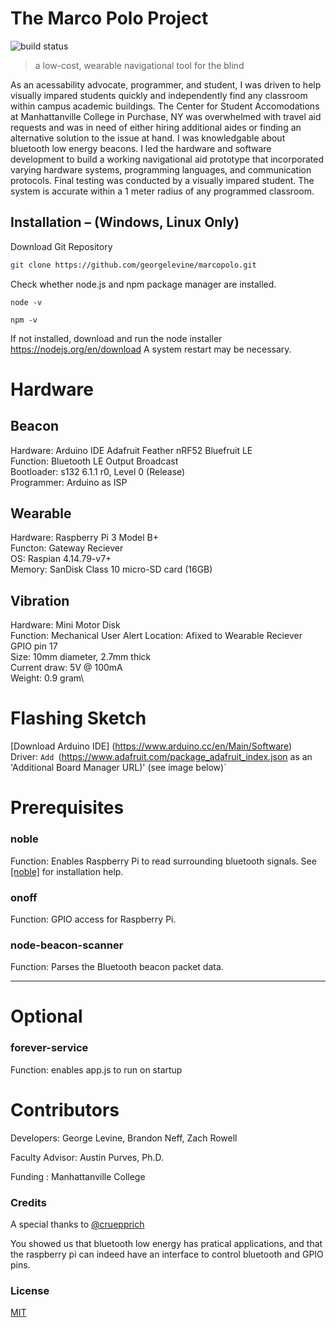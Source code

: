 # The Marco Polo Project
![build status][travis-image]


>a low-cost, wearable navigational tool for the blind

As an acessability advocate, programmer, and student,
I was driven to help visually impared students quickly and independently find any classroom within campus academic buildings. The Center for Student Accomodations at Manhattanville College in Purchase, NY was overwhelmed with travel aid requests and was in need of either hiring additional aides or finding an alternative solution to the issue at hand. I was knowledgable about bluetooth low energy beacons. I led the hardware and software development to build a working navigational aid prototype that incorporated varying hardware systems, programming languages, and communication protocols. Final testing was conducted by a visually impared student. The system is accurate within a 1 meter radius of any programmed classroom.

## Installation – (Windows, Linux Only)

Download Git Repository
```Bash
git clone https://github.com/georgelevine/marcopolo.git
```

Check whether node.js and npm package manager are installed.
```
node -v
```
```
npm -v
```
If not installed, download and run the node installer https://nodejs.org/en/download
A system restart may be necessary.

# Hardware

Beacon
--------------------
Hardware: Arduino IDE Adafruit Feather nRF52 Bluefruit LE\
Function: Bluetooth LE Output Broadcast\
Bootloader: s132 6.1.1 r0, Level 0 (Release)\
Programmer: Arduino as ISP

Wearable
----------------
Hardware: Raspberry Pi 3 Model B+\
Functon: Gateway Reciever\
OS: Raspian 4.14.79-v7+\
Memory: SanDisk Class 10 micro-SD card (16GB)

Vibration
----------------
Hardware: Mini Motor Disk\
Function: Mechanical User Alert 
Location: Afixed to Wearable Reciever GPIO pin 17\
Size: 10mm diameter, 2.7mm thick\
Current draw: 5V @ 100mA\
Weight: 0.9 gram\

# Flashing Sketch

[Download Arduino IDE] (https://www.arduino.cc/en/Main/Software)\
Driver: `Add `(https://www.adafruit.com/package_adafruit_index.json as an 'Additional Board Manager URL)' (see image below)`

# Prerequisites
### noble
 Function: Enables Raspberry Pi to read surrounding bluetooth signals.
 See [[noble]](https://github.com/noble/noble) for installation help.

### onoff
 Function: GPIO access for Raspberry Pi.

### node-beacon-scanner
Function: Parses the Bluetooth beacon packet data.

---------------------------------
# Optional
### forever-service
Function: enables app.js to run on startup



# Contributors

Developers: George Levine, Brandon Neff, Zach Rowell

Faculty Advisor:  Austin Purves, Ph.D.

Funding : Manhattanville College

### Credits

A special thanks to [@cruepprich](https://github.com/cruepprich/gateOpener)

You showed us that bluetooth low energy has pratical applications, and that the raspberry pi can indeed have an interface to control bluetooth and GPIO pins.

### License

[MIT](./LICENSE)

[travis-image]: https://img.shields.io/travis/image-js/image-js/master.svg?style=flat-square
